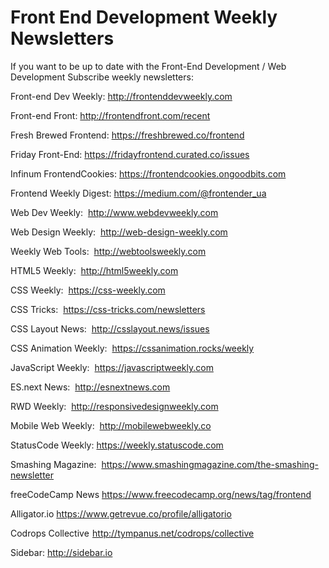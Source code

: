 # Front End Development Weekly Newsletters

If you want to be up to date with the Front-End Development / Web Development Subscribe weekly newsletters:

Front-end Dev Weekly: 
http://frontenddevweekly.com

Front-end Front:
http://frontendfront.com/recent

Fresh Brewed Frontend:
https://freshbrewed.co/frontend

Friday Front-End:
https://fridayfrontend.curated.co/issues

Infinum FrontendCookies:
https://frontendcookies.ongoodbits.com

Frontend Weekly Digest:
https://medium.com/@frontender_ua

Web Dev Weekly:
 http://www.webdevweekly.com

Web Design Weekly:
 http://web-design-weekly.com

Weekly Web Tools: 
http://webtoolsweekly.com

HTML5 Weekly:
 http://html5weekly.com

CSS Weekly:
 https://css-weekly.com

CSS Tricks:
 https://css-tricks.com/newsletters

CSS Layout News:
 http://csslayout.news/issues

CSS Animation Weekly:
 https://cssanimation.rocks/weekly

JavaScript Weekly: 
https://javascriptweekly.com

ES.next News: 
http://esnextnews.com

RWD Weekly:
 http://responsivedesignweekly.com

Mobile Web Weekly:
 http://mobilewebweekly.co

StatusCode Weekly:
https://weekly.statuscode.com

Smashing Magazine: 
https://www.smashingmagazine.com/the-smashing-newsletter

freeCodeCamp News
https://www.freecodecamp.org/news/tag/frontend

Alligator.io
https://www.getrevue.co/profile/alligatorio

Codrops Collective 
http://tympanus.net/codrops/collective

Sidebar:
http://sidebar.io
